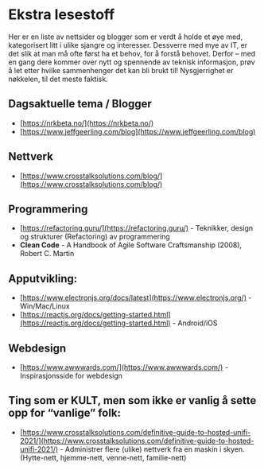 # Ekstra lesestoff

Her er en liste av nettsider og blogger som er verdt å holde et øye med, kategorisert litt i ulike sjangre og interesser. Dessverre med mye av IT, er det slik at man må ofte først ha et behov, for å forstå behovet. Derfor – med en gang dere kommer over nytt og spennende av teknisk informasjon, prøv å let etter hvilke sammenhenger det kan bli brukt til! Nysgjerrighet er nøkkelen, til det meste faktisk. 

## Dagsaktuelle tema / Blogger 
- [https://nrkbeta.no/](https://nrkbeta.no/) 
- [https://www.jeffgeerling.com/blog](https://www.jeffgeerling.com/blog) 

## Nettverk 
- [https://www.crosstalksolutions.com/blog/](https://www.crosstalksolutions.com/blog/) 

## Programmering 
- [https://refactoring.guru/](https://refactoring.guru/) - Teknikker, design og strukturer (Refactoring) av programmering 
- **Clean Code** - A Handbook of Agile Software Craftsmanship (2008), Robert C. Martin

## Apputvikling:  
- [https://www.electronjs.org/docs/latest](https://www.electronjs.org/) - Win/Mac/Linux 
- [https://reactjs.org/docs/getting-started.html](https://reactjs.org/docs/getting-started.html) - Android/iOS 

## Webdesign 
- [https://www.awwwards.com/](https://www.awwwards.com/) - Inspirasjonsside for webdesign 

## Ting som er KULT, men som ikke er vanlig å sette opp for “vanlige” folk: 

- [https://www.crosstalksolutions.com/definitive-guide-to-hosted-unifi-2021/](https://www.crosstalksolutions.com/definitive-guide-to-hosted-unifi-2021/) - Administrer flere (ulike) nettverk fra en maskin i skyen. (Hytte-nett, hjemme-nett, venne-nett, familie-nett)